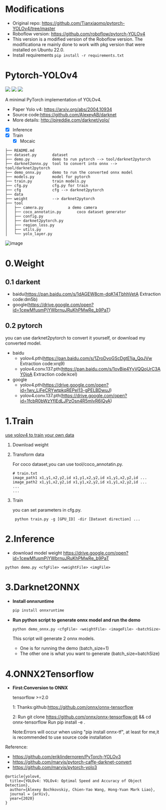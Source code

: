 # Modifications
* Original repo: https://github.com/Tianxiaomo/pytorch-YOLOv4/tree/master
* Roboflow version: https://github.com/roboflow/pytorch-YOLOv4
* This version is a modified version of the Roboflow version. The modificationa re mainly done to work with pkg version that were installed on Ubuntu 22.0.
* Install requirements `pip install -r requirements.txt`

# Pytorch-YOLOv4

![](https://img.shields.io/static/v1?label=python&message=3.6|3.7&color=blue)
![](https://img.shields.io/static/v1?label=pytorch&message=1.4&color=<COLOR>)
[![](https://img.shields.io/static/v1?label=license&message=Apache2&color=green)](./License.txt)

A minimal PyTorch implementation of YOLOv4.
- Paper Yolo v4: https://arxiv.org/abs/2004.10934
- Source code:https://github.com/AlexeyAB/darknet
- More details: http://pjreddie.com/darknet/yolo/


- [x] Inference
- [x] Train
    - [x] Mocaic

```
├── README.md
├── dataset.py       dataset
├── demo.py          demo to run pytorch --> tool/darknet2pytorch
├── darknet2onnx.py  tool to convert into onnx --> tool/darknet2pytorch
├── demo_onnx.py     demo to run the converted onnx model
├── models.py        model for pytorch
├── train.py         train models.py
├── cfg.py           cfg.py for train
├── cfg              cfg --> darknet2pytorch
├── data            
├── weight           --> darknet2pytorch
├── tool
│   ├── camera.py           a demo camera
│   ├── coco_annotatin.py       coco dataset generator
│   ├── config.py
│   ├── darknet2pytorch.py
│   ├── region_loss.py
│   ├── utils.py
│   └── yolo_layer.py
```

![image](https://user-gold-cdn.xitu.io/2020/4/26/171b5a6c8b3bd513?w=768&h=576&f=jpeg&s=78882)

# 0.Weight

## 0.1 darkent
- baidu(https://pan.baidu.com/s/1dAGEW8cm-dqK14TbhhVetA     Extraction code:dm5b)
- google(https://drive.google.com/open?id=1cewMfusmPjYWbrnuJRuKhPMwRe_b9PaT)

## 0.2 pytorch
you can use darknet2pytorch to convert it yourself, or download my converted model.

- baidu
    - yolov4.pth(https://pan.baidu.com/s/1ZroDvoGScDgtE1ja_QqJVw Extraction code:xrq9) 
    - yolov4.conv.137.pth(https://pan.baidu.com/s/1ovBie4YyVQQoUrC3AY0joA Extraction code:kcel)
- google
    - yolov4.pth(https://drive.google.com/open?id=1wv_LiFeCRYwtpkqREPeI13-gPELBDwuJ)
    - yolov4.conv.137.pth(https://drive.google.com/open?id=1fcbR0bWzYfIEdLJPzOsn4R5mlvR6IQyA)

# 1.Train

[use yolov4 to train your own data](Use_yolov4_to_train_your_own_data.md)

1. Download weight
2. Transform data

    For coco dataset,you can use tool/coco_annotatin.py.
    ```
    # train.txt
    image_path1 x1,y1,x2,y2,id x1,y1,x2,y2,id x1,y1,x2,y2,id ...
    image_path2 x1,y1,x2,y2,id x1,y1,x2,y2,id x1,y1,x2,y2,id ...
    ...
    ...
    ```
3. Train

    you can set parameters in cfg.py.
    ```
     python train.py -g [GPU_ID] -dir [Dataset direction] ...
    ```

# 2.Inference
- download model weight https://drive.google.com/open?id=1cewMfusmPjYWbrnuJRuKhPMwRe_b9PaT
```
python demo.py <cfgFile> <weightFile> <imgFile>
```

# 3.Darknet2ONNX

- **Install onnxruntime**

    ```sh
    pip install onnxruntime
    ```

- **Run python script to generate onnx model and run the demo**

    ```sh
    python demo_onnx.py <cfgFile> <weightFile> <imageFile> <batchSize>
    ```

  This script will generate 2 onnx models.

  - One is for running the demo (batch_size=1)
  - The other one is what you want to generate (batch_size=batchSize)


# 4.ONNX2Tensorflow

- **First:Conversion to ONNX**

    tensorflow >=2.0
    
    1: Thanks:github:https://github.com/onnx/onnx-tensorflow
    
    2: Run git clone https://github.com/onnx/onnx-tensorflow.git && cd onnx-tensorflow
    Run pip install -e .
    
    Note:Errors will occur when using "pip install onnx-tf", at least for me,it is recommended to use source code installation

Reference:
- https://github.com/eriklindernoren/PyTorch-YOLOv3
- https://github.com/marvis/pytorch-caffe-darknet-convert
- https://github.com/marvis/pytorch-yolo3

```
@article{yolov4,
  title={YOLOv4: YOLOv4: Optimal Speed and Accuracy of Object Detection},
  author={Alexey Bochkovskiy, Chien-Yao Wang, Hong-Yuan Mark Liao},
  journal = {arXiv},
  year={2020}
}
```